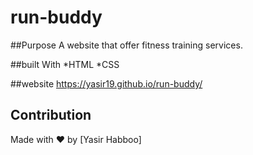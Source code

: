 # run-buddy
##Purpose A website that offer fitness training services.

##built With 
*HTML
*CSS

##website 
https://yasir19.github.io/run-buddy/

## Contribution 
Made with ❤️ by [Yasir Habboo]
